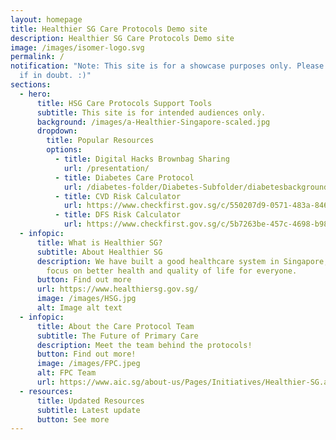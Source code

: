 ```yaml
---
layout: homepage
title: Healthier SG Care Protocols Demo site
description: Healthier SG Care Protocols Demo site
image: /images/isomer-logo.svg
permalink: /
notification: "Note: This site is for a showcase purposes only. Please read T&Cs
  if in doubt. :)"
sections:
  - hero:
      title: HSG Care Protocols Support Tools
      subtitle: This site is for intended audiences only.
      background: /images/a-Healthier-Singapore-scaled.jpg
      dropdown:
        title: Popular Resources
        options:
          - title: Digital Hacks Brownbag Sharing
            url: /presentation/
          - title: Diabetes Care Protocol
            url: /diabetes-folder/Diabetes-Subfolder/diabetesbackground/
          - title: CVD Risk Calculator
            url: https://www.checkfirst.gov.sg/c/550207d9-0571-483a-8461-f8a9ce13d1d7
          - title: DFS Risk Calculator
            url: https://www.checkfirst.gov.sg/c/5b7263be-457c-4698-b989-2249901ab992
  - infopic:
      title: What is Healthier SG?
      subtitle: About Healthier SG
      description: We have built a good healthcare system in Singapore, but we need to
        focus on better health and quality of life for everyone.
      button: Find out more
      url: https://www.healthiersg.gov.sg/
      image: /images/HSG.jpg
      alt: Image alt text
  - infopic:
      title: About the Care Protocol Team
      subtitle: The Future of Primary Care
      description: Meet the team behind the protocols!
      button: Find out more!
      image: /images/FPC.jpeg
      alt: FPC Team
      url: https://www.aic.sg/about-us/Pages/Initiatives/Healthier-SG.aspx
  - resources:
      title: Updated Resources
      subtitle: Latest update
      button: See more
---
```

